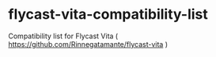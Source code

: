 # flycast-vita-compatibility-list
Compatibility list for Flycast Vita ( https://github.com/Rinnegatamante/flycast-vita )

